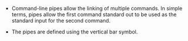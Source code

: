 * Command-line pipes allow the linking of multiple commands. In simple terms, pipes allow the first command standard out to be used as the standard input for the second command. 

* The pipes are defined using the vertical bar symbol. 
